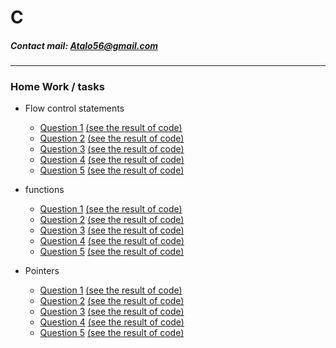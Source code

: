 # C
##### Contact mail: Atalo56@gmail.com
--------
### Home Work / tasks
+ Flow control statements
    * [Question 1](https://github.com/AtaloAbeje/C/blob/master/Flow%20Control%20Statements/Task%201%20-%20Flow%20Control%20Statements/%D7%9E%D7%98%D7%9C%D7%94%20%D7%9E%D7%A1%D7%A4%D7%A8%201%20-%20%D7%A7%D7%9C%D7%98%20%D7%A4%D7%9C%D7%98%20%D7%95%D7%91%D7%A7%D7%A8%D7%AA%20%D7%96%D7%A8%D7%99%D7%9E%D7%94.pdf) [(see the result of code)](https://github.com/AtaloAbeje/C/blob/master/Flow%20Control%20Statements/Task%201%20-%20Flow%20Control%20Statements/Task%201%20Question%201.cpp)
    * [Question 2](https://github.com/AtaloAbeje/C/blob/master/Flow%20Control%20Statements/Task%201%20-%20Flow%20Control%20Statements/%D7%9E%D7%98%D7%9C%D7%94%20%D7%9E%D7%A1%D7%A4%D7%A8%201%20-%20%D7%A7%D7%9C%D7%98%20%D7%A4%D7%9C%D7%98%20%D7%95%D7%91%D7%A7%D7%A8%D7%AA%20%D7%96%D7%A8%D7%99%D7%9E%D7%94.pdf) [(see the result of code)](https://github.com/AtaloAbeje/C/blob/master/Flow%20Control%20Statements/Task%201%20-%20Flow%20Control%20Statements/Task%201%20Question%202.cpp)
    * [Question 3](https://github.com/AtaloAbeje/C/blob/master/Flow%20Control%20Statements/Task%201%20-%20Flow%20Control%20Statements/%D7%9E%D7%98%D7%9C%D7%94%20%D7%9E%D7%A1%D7%A4%D7%A8%201%20-%20%D7%A7%D7%9C%D7%98%20%D7%A4%D7%9C%D7%98%20%D7%95%D7%91%D7%A7%D7%A8%D7%AA%20%D7%96%D7%A8%D7%99%D7%9E%D7%94.pdf) [(see the result of code)](https://github.com/AtaloAbeje/C/blob/master/Flow%20Control%20Statements/Task%201%20-%20Flow%20Control%20Statements/Task%201%20Question%203.cpp)
    * [Question 4](https://github.com/AtaloAbeje/C/blob/master/Flow%20Control%20Statements/Task%201%20-%20Flow%20Control%20Statements/%D7%9E%D7%98%D7%9C%D7%94%20%D7%9E%D7%A1%D7%A4%D7%A8%201%20-%20%D7%A7%D7%9C%D7%98%20%D7%A4%D7%9C%D7%98%20%D7%95%D7%91%D7%A7%D7%A8%D7%AA%20%D7%96%D7%A8%D7%99%D7%9E%D7%94.pdf) [(see the result of code)](https://github.com/AtaloAbeje/C/blob/master/Flow%20Control%20Statements/Task%201%20-%20Flow%20Control%20Statements/Task%201%20Question%204.cpp)
    * [Question 5](https://github.com/AtaloAbeje/C/blob/master/Flow%20Control%20Statements/Task%201%20-%20Flow%20Control%20Statements/%D7%9E%D7%98%D7%9C%D7%94%20%D7%9E%D7%A1%D7%A4%D7%A8%201%20-%20%D7%A7%D7%9C%D7%98%20%D7%A4%D7%9C%D7%98%20%D7%95%D7%91%D7%A7%D7%A8%D7%AA%20%D7%96%D7%A8%D7%99%D7%9E%D7%94.pdf) [(see the result of code)](https://github.com/AtaloAbeje/C/blob/master/Flow%20Control%20Statements/Task%201%20-%20Flow%20Control%20Statements/Task%201%20Question%205.cpp)
+ functions
    * [Question 1](https://github.com/AtaloAbeje/C/blob/master/Functions/Task%203%20-%20functions/%D7%9E%D7%98%D7%9C%D7%94%20%D7%9E%D7%A1%D7%A4%D7%A8%203%20-%20%D7%A4%D7%95%D7%A0%D7%A7%D7%A6%D7%99%D7%95%D7%AA.pdf) [(see the result of code)](https://github.com/AtaloAbeje/C/blob/master/Functions/Task%203%20-%20functions/Task%203%20Question%201.cpp)
    * [Question 2](https://github.com/AtaloAbeje/C/blob/master/Functions/Task%203%20-%20functions/%D7%9E%D7%98%D7%9C%D7%94%20%D7%9E%D7%A1%D7%A4%D7%A8%203%20-%20%D7%A4%D7%95%D7%A0%D7%A7%D7%A6%D7%99%D7%95%D7%AA.pdf) [(see the result of code)](https://github.com/AtaloAbeje/C/blob/master/Functions/Task%203%20-%20functions/Task%203%20Question%202.cpp)
    * [Question 3](https://github.com/AtaloAbeje/C/blob/master/Functions/Task%203%20-%20functions/%D7%9E%D7%98%D7%9C%D7%94%20%D7%9E%D7%A1%D7%A4%D7%A8%203%20-%20%D7%A4%D7%95%D7%A0%D7%A7%D7%A6%D7%99%D7%95%D7%AA.pdf) [(see the result of code)](https://github.com/AtaloAbeje/C/blob/master/Functions/Task%203%20-%20functions/Task%203%20Question%203.cpp)
    * [Question 4](https://github.com/AtaloAbeje/C/blob/master/Functions/Task%203%20-%20functions/%D7%9E%D7%98%D7%9C%D7%94%20%D7%9E%D7%A1%D7%A4%D7%A8%203%20-%20%D7%A4%D7%95%D7%A0%D7%A7%D7%A6%D7%99%D7%95%D7%AA.pdf) [(see the result of code)](https://github.com/AtaloAbeje/C/blob/master/Functions/Task%203%20-%20functions/Task%203%20Question%204.cpp)
    * [Question 5](https://github.com/AtaloAbeje/C/blob/master/Functions/Task%203%20-%20functions/%D7%9E%D7%98%D7%9C%D7%94%20%D7%9E%D7%A1%D7%A4%D7%A8%203%20-%20%D7%A4%D7%95%D7%A0%D7%A7%D7%A6%D7%99%D7%95%D7%AA.pdf) [(see the result of code)](https://github.com/AtaloAbeje/C/blob/master/Functions/Task%203%20-%20functions/Task%203%20Question%205.cpp)
 
+ Pointers
    * [Question 1](https://github.com/AtaloAbeje/C/blob/master/Pointers/Task%205%20-%20pointer/%D7%9E%D7%98%D7%9C%D7%94%20%D7%9E%D7%A1%D7%A4%D7%A8%205%20-%20%D7%9E%D7%A6%D7%91%D7%99%D7%A2%D7%99%D7%9D.pdf) [(see the result of code)](https://github.com/AtaloAbeje/C/blob/master/Pointers/Task%205%20-%20pointer/Task%205%20Question%201.cpp)
    * [Question 2](https://github.com/AtaloAbeje/C/blob/master/Pointers/Task%205%20-%20pointer/%D7%9E%D7%98%D7%9C%D7%94%20%D7%9E%D7%A1%D7%A4%D7%A8%205%20-%20%D7%9E%D7%A6%D7%91%D7%99%D7%A2%D7%99%D7%9D.pdf) [(see the result of code)](https://github.com/AtaloAbeje/C/blob/master/Pointers/Task%205%20-%20pointer/Task%205%20Question%202.cpp)
    * [Question 3](https://github.com/AtaloAbeje/C/blob/master/Pointers/Task%205%20-%20pointer/%D7%9E%D7%98%D7%9C%D7%94%20%D7%9E%D7%A1%D7%A4%D7%A8%205%20-%20%D7%9E%D7%A6%D7%91%D7%99%D7%A2%D7%99%D7%9D.pdf) [(see the result of code)](https://github.com/AtaloAbeje/C/blob/master/Pointers/Task%205%20-%20pointer/Task%205%20Question%203.cpp)
    * [Question 4](https://github.com/AtaloAbeje/C/blob/master/Pointers/Task%205%20-%20pointer/%D7%9E%D7%98%D7%9C%D7%94%20%D7%9E%D7%A1%D7%A4%D7%A8%205%20-%20%D7%9E%D7%A6%D7%91%D7%99%D7%A2%D7%99%D7%9D.pdf) [(see the result of code)](https://github.com/AtaloAbeje/C/blob/master/Pointers/Task%205%20-%20pointer/Task%205%20Question%204.cpp)
    * [Question 5](https://github.com/AtaloAbeje/C/blob/master/Pointers/Task%205%20-%20pointer/%D7%9E%D7%98%D7%9C%D7%94%20%D7%9E%D7%A1%D7%A4%D7%A8%205%20-%20%D7%9E%D7%A6%D7%91%D7%99%D7%A2%D7%99%D7%9D.pdf) [(see the result of code)](https://github.com/AtaloAbeje/C/blob/master/Pointers/Task%205%20-%20pointer/Task%205%20Question%205.cpp)
